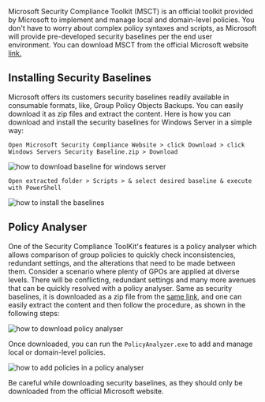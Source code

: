 Microsoft Security Compliance Toolkit (MSCT) is an official toolkit provided by Microsoft to implement and manage local and domain-level policies. You don't have to worry about complex policy syntaxes and scripts, as Microsoft will provide pre-developed security baselines per the end user environment. You can download MSCT from the official Microsoft website [link.](https://www.microsoft.com/en-us/download/details.aspx?id=55319)

## Installing Security Baselines   

Microsoft offers its customers security baselines readily available in consumable formats, like, Group Policy Objects Backups. You can easily download it as zip files and extract the content. Here is how you can download and install the security baselines for Windows Server in a simple way:

`Open Microsoft Security Compliance Website > click Download > click Windows Servers Security Baseline.zip > Download`


![how to download baseline for windows server](https://tryhackme-images.s3.amazonaws.com/user-uploads/62a7685ca6e7ce005d3f3afe/room-content/ad2a73b2287a9bf29b0f07a4762480e5.png)

`Open extracted folder > Scripts > & select desired baseline & execute with PowerShell`

![how to install the baselines](https://tryhackme-images.s3.amazonaws.com/user-uploads/62a7685ca6e7ce005d3f3afe/room-content/f19023b4d1b5df9f2a6f371811a8bca3.png)

## Policy Analyser   

One of the Security Compliance ToolKit's features is a policy analyser which allows comparison of group policies to quickly check inconsistencies, redundant settings, and the alterations that need to be made between them. Consider a scenario where plenty of GPOs are applied at diverse levels. There will be conflicting, redundant settings and many more avenues that can be quickly resolved with a policy analyser. Same as security baselines, it is downloaded as a zip file from the [same link](https://www.microsoft.com/en-us/download/details.aspx?id=55319), and one can easily extract the content and then follow the procedure, as shown in the following steps:  

![how to download policy analyser](https://tryhackme-images.s3.amazonaws.com/user-uploads/62a7685ca6e7ce005d3f3afe/room-content/1b2e80e317439e72d5397f840177ebc8.png)

Once downloaded, you can run the `PolicyAnalyzer.exe` to add and manage local or domain-level policies.

  

![how to add policies in a policy analyser](https://tryhackme-images.s3.amazonaws.com/user-uploads/62a7685ca6e7ce005d3f3afe/room-content/5a7f7844170f99d5085543d765cf5c5c.png)

Be careful while downloading security baselines, as they should only be downloaded from the official Microsoft website.


